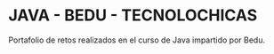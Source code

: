 # JAVA - BEDU - TECNOLOCHICAS

Portafolio de retos realizados en el curso de Java impartido por Bedu.